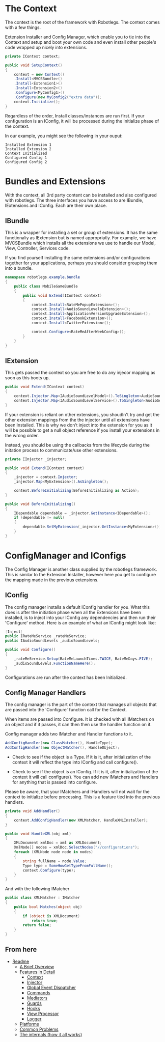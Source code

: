 
The Context
==========

The context is the root of the framework with Robotlegs.
The context comes with a few things.

Extension Installer and Config Manager, which enable you to tie into the Context and setup and boot your own code and even install other people's code wrapped up nicely into extensions.

```csharp
private IContext context;

public void SetupContext()
{
	context = new Context()
	.Install<MVCSBundle>()
	.Install<Extension1>()
	.Install<Extension2>()
	.Configure<MyConfig1>()
	.Configure(new MyConfig2("extra data"));
	context.Initialize();
}
```

Regardless of the order, Install classes/instances are run first. If your configuration is an IConfig, it will be processed during the Initialize phase of the context.

In our example, you might see the following in your ouput:

```
Installed Extension 1
Installed Extension 2
Context Initialized
Configured Config 1
Configured Config 2
```

Bundles and Extensions
===================

With the context, all 3rd party content can be installed and also configured with robotlegs. The three interfaces you have access to are IBundle, IExtensions and IConfig. Each are their own place.

IBundle
---------

This is a wrapper for installing a set or group of extensions. It has the same functionaliy as IExtension but is named appropriatly. For example, we have MVCSBundle which installs all the extensions we use to handle our Model, View, Controller, Services code.

If you find yourself installing the same extensions and/or configurations together for your applications, perhaps you should consider grouping them into a bundle.

```csharp
namespace robotlegs.example.bundle
{
	public class MobileGameBundle
	{
		public void Extend(IContext context)
		{
			context.Install<RateMePopupExtension>();
			context.Install<AudioSoundLevelsExtension>();
			context.Install<ApplicationVersionUpgradeExtension>();
			context.Install<FacebookExtension>();
			context.Install<TwitterExtension>();

			context.Configure<RateMeAfterWeekConfig>();
		}
	}
}
```

IExtension
-------------

This gets passed the context so you are free to do any injecor mapping as soon as this boots up.

```csharp
public void Extend(IContext context)
{
	context.Injector.Map<IAudioSoundLevelModel>().ToSingleton<AudioSoundLevelModel>();
	context.Injector.Map<IAudioSoundLevelService>().ToSingleton<AudioSoundLevelService>();
}
```

If your extension is reliant on other extensions, you shoudln't try and get the other extension mappings from the the injector until all extensions have been Installed. This is why we don't inject into the extension for you as it will be possible to get a null object reference if you install your extensions in the wrong order.

Instead, you should be using the callbacks from the lifecycle during the initation process to communicate/use other extensions.

```csharp
private IInjector _injector;

public void Extend(IContext context)
{
	_injector = context.Injector;
	_injector.Map<MyExtension>().AsSingleton();

	context.BeforeInitializing(BeforeInitializing as Action);
}

public void BeforeInitializing()
{
	IDependable dependable = _injector.GetInstance<IDependable>();
	if (dependable != null)
	{
		dependable.SetMyExtension(_injector.GetInstance<MyExtension>());
	}
}
```

ConfigManager and IConfigs
=======================

The Config Manager is another class supplied by the robotlegs framework. This is similar to the Extension Installer, however here you get to configure the mapping made in the previous extensions.

IConfig
--------

The config manager installs a default IConfig handler for you. What this does is after the initiation phase when all the Extensions have been installed, is to inject into your IConfig any dependencies and then run their 'Configure' method.
Here is an example of what an IConfig might look like:

```csharp
[Inject]
public IRateMeService _rateMeService;
public IAudioSoundLevels _audioSoundLevels;

public void Configure()
{
	_rateMeService.Setup(RateMeLaunchTimes.TWICE, RateMeDays.FIVE);
	_audioSoundLevels.FunctionNameHere();
}
```

Configurations are run after the context has been Initialized.

Config Manager Handlers
------------------------------

The config manager is the part of the context that manages all objects that are passed into the 'Configure' function call for the Context.

When items are passed into Configure. It is checked with all IMatchers on an object and if it passes, it can then then use the handler function on it.

Config manager adds two IMatcher and Handler functions to it.

```csharp
AddConfigHandler(new ClassMatcher(), HandleType);
AddConfigHandler(new ObjectMatcher(), HandleObject);
```

* Check to see if the object is a Type. If it is it, after initialization of the context it will reflect the type into IConfig and call configure().

* Check to see if the object is an IConfig. If it is it, after initialization of the context it will call configure().
You can add new IMatchers and Handlers for anything that is passed into configure.

Please be aware, that your IMatchers and IHandlers will not wait for the context to initialize before processing. This is a feature tied into the previous handlers.

```csharp
private void AddHandler()
{
	context.AddConfigHandler(new XMLMatcher, HandleXMLInstaller);
}

public void HandleXML(obj xml)
{
	XMLDocument xmlDoc = xml as XMLDocument;
	XmlNode[] nodes = xmlDoc.SelectNodes("//configurations");
	foreach (XMLNode node node in nodes)
	{
		string fullName = node.Value;
		Type type = SomeHowGetTypeFromFullName();
		context.Configure(type);
	}
}
```

And with the following IMatcher

```csharp
public class XMLMatcher : IMatcher
{
	public bool Matches(object obj)
	{
		if (object is XMLDocument)
			return true;
		return false;
	}
}
``` 


From here
------------

* [Readme](../../README.md)
	* [A Brief Overview](../ABriefOverview.md)
	* [Features in Detail](../FeaturesInDetail.md)
		* [Context](./Context.md)
		* [Injector](./Injector.md)
		* [Global Event Dispatcher](./GlobalEventDispatcher.md)
		* [Commands](./Commands.md)
		* [Mediators](./Mediators.md)
		* [Guards](./Guards.md)
		* [Hooks](./Hooks.md)
		* [View Processor](./ViewProcessor.md)
		* [Logger](./Logger.md)
	* [Platforms](../Platforms.md)
	* [Common Problems](../CommonProblems.md)
	* [The internals (how it all works)](../TheInternals.md)